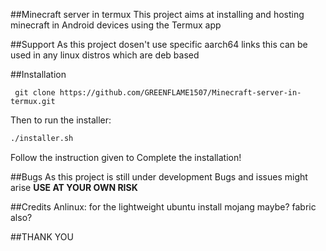 ##Minecraft server in termux 
   This project aims at installing and hosting minecraft in Android devices using the Termux app

##Support
  As this project dosen't use specific aarch64 links this can be used in any linux distros which are 
  deb based

##Installation
```
 git clone https://github.com/GREENFLAME1507/Minecraft-server-in-termux.git
```

Then to run the installer:
```sh
./installer.sh
```
Follow the instruction given to Complete the installation!

##Bugs
  As this project is still under development Bugs and issues might arise 
  **USE AT YOUR OWN RISK**

  
##Credits
Anlinux: for the lightweight ubuntu install
mojang maybe?
fabric also?

##THANK YOU 
